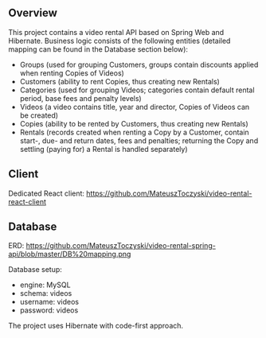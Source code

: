 ## Overview

This project contains a video rental API based on Spring Web and Hibernate.
Business logic consists of the following entities (detailed mapping can be found in the Database section below):
- Groups (used for grouping Customers, groups contain discounts applied when renting Copies of Videos)
- Customers (ability to rent Copies, thus creating new Rentals)
- Categories (used for grouping Videos; categories contain default rental period, base fees and penalty levels)
- Videos (a video contains title, year and director, Copies of Videos can be created)
- Copies (ability to be rented by Customers, thus creating new Rentals)
- Rentals (records created when renting a Copy by a Customer, contain start-, due- and return dates, fees and penalties; returning the Copy and settling (paying for) a Rental is handled separately)

## Client

Dedicated React client: https://github.com/MateuszToczyski/video-rental-react-client

## Database

ERD: https://github.com/MateuszToczyski/video-rental-spring-api/blob/master/DB%20mapping.png

Database setup:
- engine: MySQL
- schema: videos
- username: videos
- password: videos

The project uses Hibernate with code-first approach.
